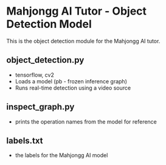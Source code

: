# Mahjongg AI Tutor - Object Detection Model

This is the object detection module for the Mahjongg AI tutor.

## object_detection.py
* tensorflow, cv2
* Loads a model (pb - frozen inference graph)
* Runs real-time detection using a video source

## inspect_graph.py
* prints the operation names from the model for reference

## labels.txt
* the labels for the Mahjongg AI model
